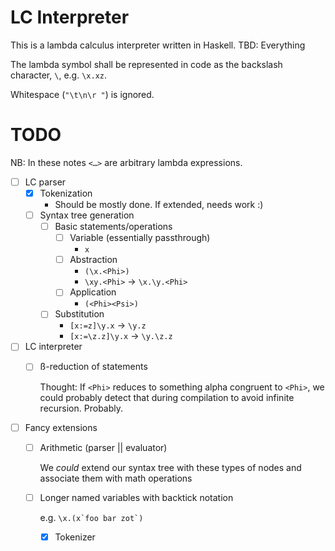 # LC Interpreter

This is a lambda calculus interpreter written in Haskell.
TBD: Everything

The lambda symbol shall be represented in code as the backslash character, `\`,
e.g. `\x.xz`.

Whitespace (`"\t\n\r "`) is ignored.

# TODO

NB: In these notes `<…>` are arbitrary lambda expressions.

- [ ] LC parser
	- [x] Tokenization
		- Should be mostly done. If extended, needs work :)
	- [ ] Syntax tree generation
		- [ ] Basic statements/operations
			- [ ] Variable (essentially passthrough)
				- `x`
			- [ ] Abstraction
				- `(\x.<Phi>)`
				- `\xy.<Phi>` → `\x.\y.<Phi>`
			- [ ] Application
				- `(<Phi><Psi>)`
		- [ ] Substitution
			- `[x:=z]\y.x` → `\y.z`
			- `[x:=\z.z]\y.x` → `\y.\z.z`
- [ ] LC interpreter
	- [ ] ß-reduction of statements

		Thought: If `<Phi>` reduces to something alpha congruent to
		`<Phi>`, we could probably detect that during compilation to
		avoid infinite recursion. Probably.

- [ ] Fancy extensions
	- [ ] Arithmetic (parser || evaluator)

		We *could* extend our syntax tree with these types of nodes and
		associate them with math operations

	- [ ] Longer named variables with backtick notation

		e.g. ``\x.(x`foo bar zot`)``

		- [x] Tokenizer
